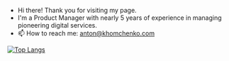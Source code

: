 - Hi there! Thank you for visiting my page.
- I'm a Product Manager with nearly 5 years of experience in managing pioneering digital services.
- 📫 How to reach me: anton@khomchenko.com

[![Top Langs](https://github-readme-stats.vercel.app/api/top-langs/?username=khomch&show_icons=true&theme=transparent)](https://github.com/anuraghazra/github-readme-stats)

<!---
khomch/khomch is a ✨ special ✨ repository because its `README.md` (this file) appears on your GitHub profile.
You can click the Preview link to take a look at your changes.
--->
